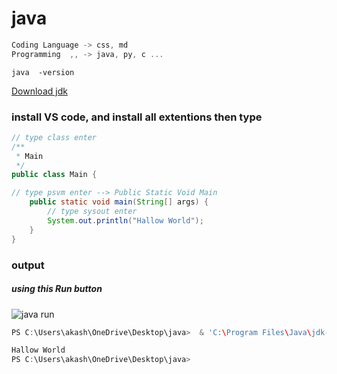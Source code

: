# java

```go
Coding Language -> css, md
Programming  ,, -> java, py, c ...
```
```
java  -version
```

[Download jdk](https://www.oracle.com/in/java/technologies/downloads/#jdk22-windows)

### install VS code, and install all extentions then type

```java
// type class enter
/**
 * Main
 */
public class Main {

// type psvm enter --> Public Static Void Main
    public static void main(String[] args) {
        // type sysout enter
        System.out.println("Hallow World");
    }
}
```

### output 
##### using this Run button
![java run](https://github.com/user-attachments/assets/788dcde6-6aca-4532-9c61-def5a86fa1d3)

```go
PS C:\Users\akash\OneDrive\Desktop\java>  & 'C:\Program Files\Java\jdk-22\bin\java.exe' '--enable-preview' '-XX:+ShowCodeDetailsInExceptionMessages' '-cp' 'C:\Users\akash\AppData\Roaming\Code\User\workspaceStorage\300f8feb3ca9553ac1bb9d345d8b7a7c\redhat.java\jdt_ws\java_a4b13e7e\bin' 'Main' 

Hallow World
PS C:\Users\akash\OneDrive\Desktop\java> 
```
